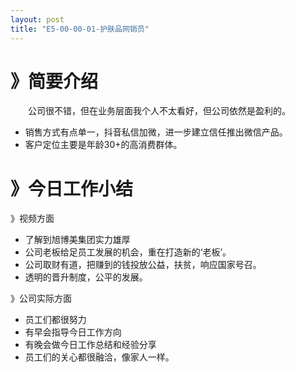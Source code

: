 ```yaml
---
layout: post
title: "E5-00-00-01-护肤品网销员"
---
```


# 》简要介绍

　　公司很不错，但在业务层面我个人不太看好，但公司依然是盈利的。

- 销售方式有点单一，抖音私信加微，进一步建立信任推出微信产品。
- 客户定位主要是年龄30+的高消费群体。



# 》今日工作小结



》视频方面
- 了解到旭博美集团实力雄厚
- 公司老板给足员工发展的机会，重在打造新的‘老板’。
- 公司取财有道，把赚到的钱投放公益，扶贫，响应国家号召。
- 透明的晋升制度，公平的发展。

》公司实际方面
- 员工们都很努力
- 有早会指导今日工作方向
- 有晚会做今日工作总结和经验分享
- 员工们的关心都很融洽，像家人一样。